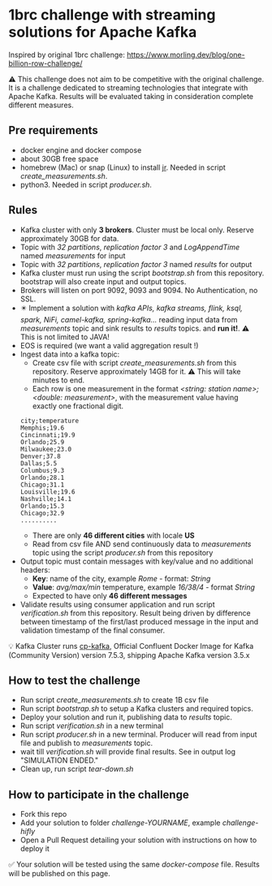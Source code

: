 # 1brc challenge with streaming solutions for Apache Kafka

Inspired by original 1brc challenge:
https://www.morling.dev/blog/one-billion-row-challenge/

⚠️ This challenge does not aim to be competitive with the original challenge. It is a challenge dedicated to streaming technologies that integrate with Apache Kafka. Results will be evaluated taking in consideration complete different measures.

## Pre requirements

- docker engine and docker compose
- about 30GB free space
- homebrew (Mac) or snap (Linux) to install [jr](https://jrnd.io). Needed in script _create_measurements.sh_.
- python3. Needed in script _producer.sh_.


## Rules

- Kafka cluster with only **3 brokers**. Cluster must be local only. Reserve approximately 30GB for data.
- Topic with _32 partitions_, _replication factor 3_ and _LogAppendTime_ named _measurements_ for input
- Topic with _32 partitions_, _replication factor 3_ named _results_ for output
- Kafka cluster must run using the script _bootstrap.sh_ from this repository. bootstrap will also create input and output topics.
- Brokers will listen on port 9092, 9093 and 9094. No Authentication, no SSL.
- ✴️ Implement a solution with _kafka APIs, kafka streams, flink, ksql, spark, NiFi, camel-kafka, spring-kafka..._ reading input data from _measurements_ topic and sink results to _results_ topics. and **run it!**. ⚠️ This is not limited to JAVA!
- EOS is required (we want a valid aggregation result !)
- Ingest data into a kafka topic:
    - Create csv file with script _create_measurements.sh_ from this repository. Reserve approximately 14GB for it. ⚠️ This will take minutes to end.
    -  Each row is one measurement in the format _<string: station name>;<double: measurement>_, with the measurement value having exactly one fractional digit.
  ```
  city;temperature
  Memphis;19.6
  Cincinnati;19.9
  Orlando;25.9
  Milwaukee;23.0
  Denver;37.8
  Dallas;5.5
  Columbus;9.3
  Orlando;28.1
  Chicago;31.1
  Louisville;19.6
  Nashville;14.1
  Orlando;15.3
  Chicago;32.9
  ..........
  ```
    - There are only **46 different cities** with locale **US**
    - Read from csv file AND send continuously data to _measurements_ topic using the script _producer.sh_ from this repository
- Output topic must contain messages with key/value and no additional headers:
  - **Key**: name of the city, example _Rome_ - format: _String_
  - **Value**: _avg/max/min_ temperature, example _16/38/4_ - format _String_
  - Expected to have only **46 different messages**
- Validate results using consumer application and run script _verification.sh_ from this repository. Result being driven by difference between timestamp of the first/last produced message in the input and validation timestamp of the final consumer.

💡 Kafka Cluster runs [cp-kafka](https://hub.docker.com/r/confluentinc/cp-kafka), Official Confluent Docker Image for Kafka (Community Version) version 7.5.3, shipping Apache Kafka version 3.5.x


## How to test the challenge

 - Run script _create_measurements.sh_ to create 1B csv file
 - Run script _bootstrap.sh_ to setup a Kafka clusters and required topics.
 - Deploy your solution and run it, publishing data to _results_ topic. 
 - Run script _verification.sh_ in a new terminal
 - Run script _producer.sh_ in a new terminal. Producer will read from input file and publish to _measurements_ topic.
 - wait till _verification.sh_ will provide final results. See in output log "SIMULATION ENDED."
 - Clean up, run script _tear-down.sh_

## How to participate in the challenge

- Fork this repo
- Add your solution to folder _challenge-YOURNAME_, example _challenge-hifly_
- Open a Pull Request detailing your solution with instructions on how to deploy it

✅ Your solution will be tested using the same _docker-compose_ file. Results will be published on this page.